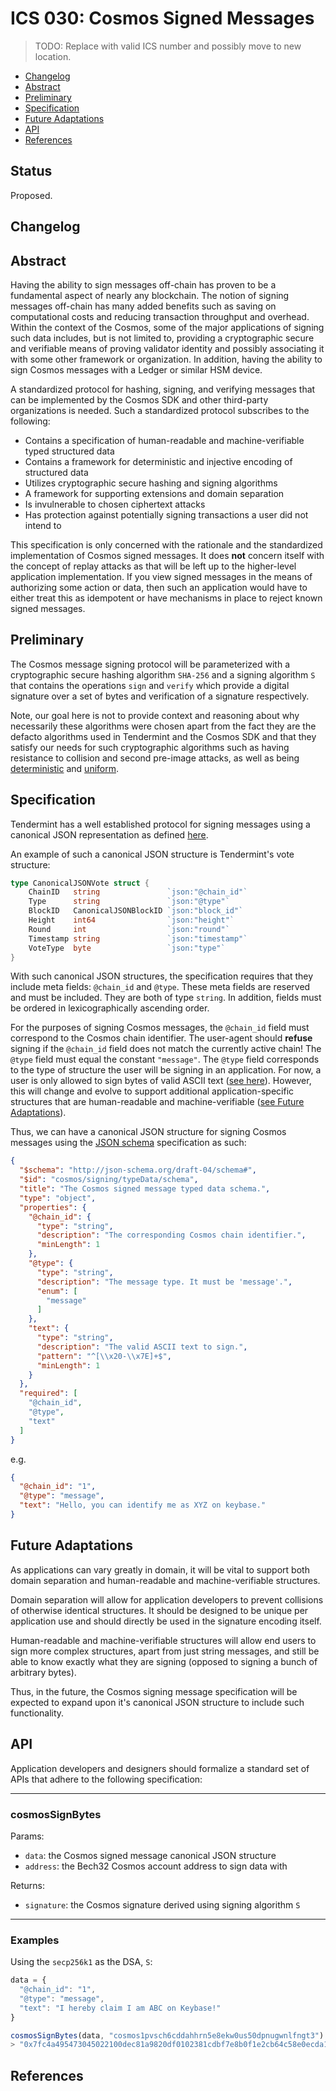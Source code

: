 # ICS 030: Cosmos Signed Messages

>TODO: Replace with valid ICS number and possibly move to new location.

* [Changelog](#changelog)
* [Abstract](#abstract)
* [Preliminary](#preliminary)
* [Specification](#specification)
* [Future Adaptations](#future-adaptations)
* [API](#api)
* [References](#references)

## Status

Proposed.

## Changelog

## Abstract

Having the ability to sign messages off-chain has proven to be a fundamental aspect
of nearly any blockchain. The notion of signing messages off-chain has many
added benefits such as saving on computational costs and reducing transaction
throughput and overhead. Within the context of the Cosmos, some of the major
applications of signing such data includes, but is not limited to, providing a
cryptographic secure and verifiable means of proving validator identity and
possibly associating it with some other framework or organization. In addition,
having the ability to sign Cosmos messages with a Ledger or similar HSM device.

A standardized protocol for hashing, signing, and verifying messages that can be
implemented by the Cosmos SDK and other third-party organizations is needed. Such a
standardized protocol subscribes to the following:

* Contains a specification of human-readable and machine-verifiable typed structured data
* Contains a framework for deterministic and injective encoding of structured data
* Utilizes cryptographic secure hashing and signing algorithms
* A framework for supporting extensions and domain separation
* Is invulnerable to chosen ciphertext attacks
* Has protection against potentially signing transactions a user did not intend to

This specification is only concerned with the rationale and the standardized
implementation of Cosmos signed messages. It does **not** concern itself with the
concept of replay attacks as that will be left up to the higher-level application
implementation. If you view signed messages in the means of authorizing some
action or data, then such an application would have to either treat this as
idempotent or have mechanisms in place to reject known signed messages.

## Preliminary

The Cosmos message signing protocol will be parameterized with a cryptographic
secure hashing algorithm `SHA-256` and a signing algorithm `S` that contains
the operations `sign` and `verify` which provide a digital signature over a set
of bytes and verification of a signature respectively.

Note, our goal here is not to provide context and reasoning about why necessarily
these algorithms were chosen apart from the fact they are the defacto algorithms
used in Tendermint and the Cosmos SDK and that they satisfy our needs for such
cryptographic algorithms such as having resistance to collision and second
pre-image attacks, as well as being [deterministic](https://en.wikipedia.org/wiki/Hash_function#Determinism) and [uniform](https://en.wikipedia.org/wiki/Hash_function#Uniformity).

## Specification

Tendermint has a well established protocol for signing messages using a canonical
JSON representation as defined [here](https://github.com/consideritdone/landslide-tendermint/blob/master/types/canonical.go).

An example of such a canonical JSON structure is Tendermint's vote structure:

```go
type CanonicalJSONVote struct {
    ChainID   string               `json:"@chain_id"`
    Type      string               `json:"@type"`
    BlockID   CanonicalJSONBlockID `json:"block_id"`
    Height    int64                `json:"height"`
    Round     int                  `json:"round"`
    Timestamp string               `json:"timestamp"`
    VoteType  byte                 `json:"type"`
}
```

With such canonical JSON structures, the specification requires that they include
meta fields: `@chain_id` and `@type`. These meta fields are reserved and must be
included. They are both of type `string`. In addition, fields must be ordered
in lexicographically ascending order.

For the purposes of signing Cosmos messages, the `@chain_id` field must correspond
to the Cosmos chain identifier. The user-agent should **refuse** signing if the
`@chain_id` field does not match the currently active chain! The `@type` field
must equal the constant `"message"`. The `@type` field corresponds to the type of
structure the user will be signing in an application. For now, a user is only
allowed to sign bytes of valid ASCII text ([see here](https://github.com/consideritdone/landslide-tendermint/blob/master/libs/common/string.go#L61-L74)).
However, this will change and evolve to support additional application-specific
structures that are human-readable and machine-verifiable ([see Future Adaptations](#futureadaptations)).

Thus, we can have a canonical JSON structure for signing Cosmos messages using
the [JSON schema](http://json-schema.org/) specification as such:

```json
{
  "$schema": "http://json-schema.org/draft-04/schema#",
  "$id": "cosmos/signing/typeData/schema",
  "title": "The Cosmos signed message typed data schema.",
  "type": "object",
  "properties": {
    "@chain_id": {
      "type": "string",
      "description": "The corresponding Cosmos chain identifier.",
      "minLength": 1
    },
    "@type": {
      "type": "string",
      "description": "The message type. It must be 'message'.",
      "enum": [
        "message"
      ]
    },
    "text": {
      "type": "string",
      "description": "The valid ASCII text to sign.",
      "pattern": "^[\\x20-\\x7E]+$",
      "minLength": 1
    }
  },
  "required": [
    "@chain_id",
    "@type",
    "text"
  ]
}
```

e.g.

```json
{
  "@chain_id": "1",
  "@type": "message",
  "text": "Hello, you can identify me as XYZ on keybase."
}
```

## Future Adaptations

As applications can vary greatly in domain, it will be vital to support both
domain separation and human-readable and machine-verifiable structures.

Domain separation will allow for application developers to prevent collisions of
otherwise identical structures. It should be designed to be unique per application
use and should directly be used in the signature encoding itself.

Human-readable and machine-verifiable structures will allow end users to sign
more complex structures, apart from just string messages, and still be able to
know exactly what they are signing (opposed to signing a bunch of arbitrary bytes).

Thus, in the future, the Cosmos signing message specification will be expected
to expand upon it's canonical JSON structure to include such functionality.

## API

Application developers and designers should formalize a standard set of APIs that
adhere to the following specification:

-----

### **cosmosSignBytes**

Params:

* `data`: the Cosmos signed message canonical JSON structure
* `address`: the Bech32 Cosmos account address to sign data with

Returns:

* `signature`: the Cosmos signature derived using signing algorithm `S`

-----

### Examples

Using the `secp256k1` as the DSA, `S`:

```javascript
data = {
  "@chain_id": "1",
  "@type": "message",
  "text": "I hereby claim I am ABC on Keybase!"
}

cosmosSignBytes(data, "cosmos1pvsch6cddahhrn5e8ekw0us50dpnugwnlfngt3")
> "0x7fc4a495473045022100dec81a9820df0102381cdbf7e8b0f1e2cb64c58e0ecda1324543742e0388e41a02200df37905a6505c1b56a404e23b7473d2c0bc5bcda96771d2dda59df6ed2b98f8"
```

## References
